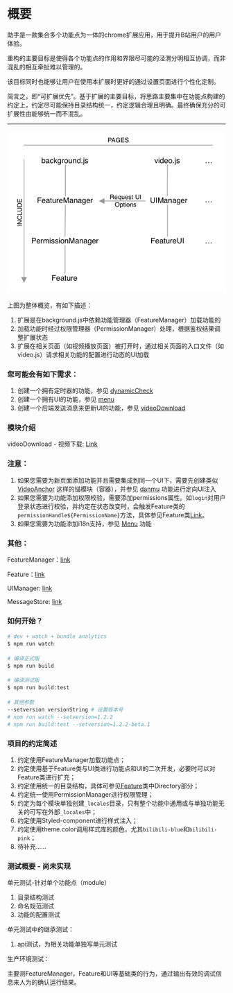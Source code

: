 # 概要

助手是一款集合多个功能点为一体的chrome扩展应用，用于提升B站用户的用户体验。

重构的主要目标是使得各个功能点的作用和界限尽可能的泾渭分明相互协调，而非混乱的相互牵扯难以管理的。

该目标同时也能够让用户在使用本扩展时更好的通过设置页面进行个性化定制。

简言之，即“可扩展优先”。基于扩展的主要目标，将思路主要集中在功能点构建的约定上，约定尽可能保持目录结构统一，约定逻辑合理且明确。最终确保充分的可扩展性由能够统一而不混乱。

------

![main](./images/main.jpg)

上图为整体概览，有如下描述：

1. 扩展是在background.js中依赖功能管理器（FeatureManager）加载功能的
2. 加载功能时经过权限管理器（PermissionManager）处理，根据鉴权结果调整扩展状态
3. 扩展在相关页面（如视频播放页面）被打开时，通过相关页面的入口文件（如video.js）请求相关功能的配置进行动态的UI加载

### 您可能会有如下需求：

1. 创建一个拥有定时器的功能，参见 [dynamicCheck](../src/js/modules/dynamicCheck/index.js)
2. 创建一个拥有UI的功能，参见 [menu](../src/js/modules/menu)
3. 创建一个后端发送消息来更新UI的功能，参见 [videoDownload](../src/js/modules/videoDownload)

### 模块介绍

videoDownload - 视频下载: [Link](./modules/videoDownload.md)

### 注意：

1. 如果您需要为新页面添加功能并且需要集成到同一个UI下，需要先创建类似 [VideoAnchor](../src/js/modules/videoAnchor) 这样的锚模块（容器），并参见 [danmu](../src/js/modules/danmu) 功能进行定向UI注入
2. 如果您需要为功能添加权限校验，需要添加permissions属性。如`login`对用户登录状态进行校验，并约定在状态改变时，会触发Feature类的`permissionHandle${PermissionName}`方法，具体参见Feature类[Link](../src/js/libs/feature.js)。
3. 如果您需要为功能添加i18n支持，参见 [Menu](../src/js/modules/menu) 功能

### 其他：

FeatureManager：[link](./FeatureManager.md)

Feature：[link](./Feature.md)

UIManager: [link](./UIManager.md)

MessageStore: [link](./MessageStore.md)



### 如何开始？

```bash
# dev + watch + bundle analytics
$ npm run watch

# 编译正式版
$ npm run build

# 编译测试版
$ npm run build:test

# 其他参数
--setversion versionString # 设置版本号
# npm run watch --setversion=1.2.2
# npm run build:test --setversion=1.2.2-beta.1
```

### 项目的约定简述

1. 约定使用FeatureManager加载功能点；
2. 约定使用基于Feature类与UI类进行功能点和UI的二次开发，必要时可以对Feature类进行扩充；
3. 约定使用统一的目录结构，具体可参见[Feature](./Feature.md)类中Directory部分；
4. 约定统一使用PermissionManager进行权限管理；
5. 约定为每个模块单独创建`_locales`目录，只有整个功能中通用或与单独功能无关的可写在外部`_locales`中；
6. 约定使用Styled-component进行样式注入；
7. 约定使用theme.color调用样式库的颜色，尤其`bilibili-blue`和`bilibili-pink`；
8. 待补充……

### 测试概要 - 尚未实现

单元测试-针对单个功能点（module）

1. 目录结构测试
2. 命名规范测试
3. 功能的配置测试

单元测试中的继承测试：

1. api测试，为相关功能单独写单元测试

生产环境测试：

主要测FeatureManager，Feature和UI等基础类的行为，通过输出有效的调试信息来人为的确认运行结果。